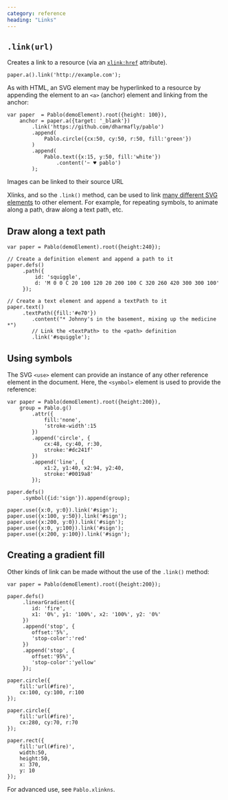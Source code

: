 ```yaml
---
category: reference
heading: "Links"
---
```


`.link(url)`
------------

Creates a link to a resource (via an [`xlink:href`][xlink-href] attribute).

    paper.a().link('http://example.com');

As with HTML, an SVG element may be hyperlinked to a resource by appending the element to an `<a>` (anchor) element and linking from the anchor:

    var paper  = Pablo(demoElement).root({height: 100}),
        anchor = paper.a({target: '_blank'})
            .link('https://github.com/dharmafly/pablo')
            .append(
                Pablo.circle({cx:50, cy:50, r:50, fill:'green'})
            )
            .append(
                Pablo.text({x:15, y:50, fill:'white'})
                    .content('➵ ♥ pablo')
            );

Images can be linked to their source URL

Xlinks, and so the `.link()` method, can be used to link [many different SVG elements][xlink-elements] to other element. For example, for repeating symbols, to animate along a path, draw along a text path, etc.


Draw along a text path
----------------------

    var paper = Pablo(demoElement).root({height:240});
    
    // Create a definition element and append a path to it
    paper.defs()
         .path({
             id: 'squiggle',
             d: 'M 0 0 C 20 100 120 20 200 100 C 320 260 420 300 300 100'
         });
         
    // Create a text element and append a textPath to it
    paper.text()
         .textPath({fill:'#e70'})
            .content("* Johnny's in the basement, mixing up the medicine *")
            // Link the <textPath> to the <path> definition
            .link('#squiggle');


Using symbols
-------------

The SVG `<use>` element can provide an instance of any other reference element in the document. Here, the `<symbol>` element is used to provide the reference:

    var paper = Pablo(demoElement).root({height:200}),
        group = Pablo.g()
            .attr({
                fill:'none',
                'stroke-width':15
            })
            .append('circle', {
                cx:48, cy:40, r:30,
                stroke:'#dc241f'
            })
            .append('line', {
                x1:2, y1:40, x2:94, y2:40,
                stroke:'#0019a8'
            });

    paper.defs()
         .symbol({id:'sign'}).append(group);

    paper.use({x:0, y:0}).link('#sign');
    paper.use({x:100, y:50}).link('#sign');
    paper.use({x:200, y:0}).link('#sign');
    paper.use({x:0, y:100}).link('#sign');
    paper.use({x:200, y:100}).link('#sign');


Creating a gradient fill
------------------------

Other kinds of link can be made without the use of the `.link()` method:

    var paper = Pablo(demoElement).root({height:200});

    paper.defs()
         .linearGradient({
            id: 'fire',
            x1: '0%', y1: '100%', x2: '100%', y2: '0%'
         })
         .append('stop', {
            offset:'5%',
            'stop-color':'red'
         })
         .append('stop', {
            offset:'95%',
            'stop-color':'yellow'
         });

    paper.circle({
        fill:'url(#fire)',
        cx:100, cy:100, r:100
    });

    paper.circle({
        fill:'url(#fire)',
        cx:280, cy:70, r:70
    });

    paper.rect({
        fill:'url(#fire)',
        width:50,
        height:50,
        x: 370,
        y: 10
    });


For advanced use, see `Pablo.xlinkns`.

[iri]: https://developer.mozilla.org/en-US/docs/SVG/Content_type#IRI
[xlink]: https://developer.mozilla.org/en-US/docs/SVG/Attribute#XLink_attributes
[xlink-href]: https://developer.mozilla.org/en-US/docs/SVG/Attribute/xlink:href
[xlink-elements]: https://developer.mozilla.org/en-US/docs/SVG/Attribute/xlink:href#Elements
